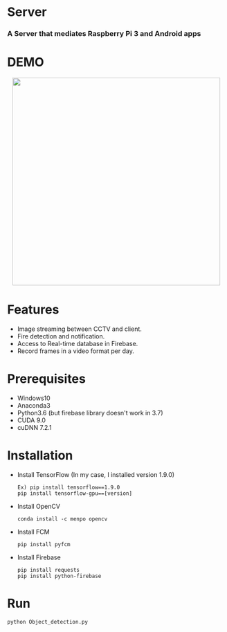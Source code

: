 # Server
<h3><b>A Server that mediates Raspberry Pi 3 and Android apps</b></h3>

# DEMO
<p align="center">
    <img src="/images/server_demo.gif", width="480">
</p>

# Features
- Image streaming between CCTV and client.
- Fire detection and notification.
- Access to Real-time database in Firebase.
- Record frames in a video format per day.

# Prerequisites
- Windows10
- Anaconda3 
- Python3.6 (but firebase library doesn't work in 3.7)
- CUDA 9.0
- cuDNN 7.2.1

# Installation
- Install TensorFlow (In my case, I installed version 1.9.0)

      Ex) pip install tensorflow==1.9.0
      pip install tensorflow-gpu==[version]

- Install OpenCV
        
      conda install -c menpo opencv
    
- Install FCM
        
      pip install pyfcm
    
- Install Firebase
        
      pip install requests       
      pip install python-firebase

# Run
    python Object_detection.py

